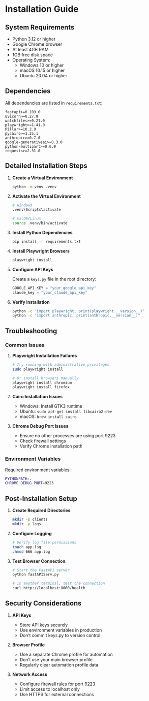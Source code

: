 # Installation Guide

## System Requirements

- Python 3.12 or higher
- Google Chrome browser
- At least 4GB RAM
- 1GB free disk space
- Operating System:
  - Windows 10 or higher
  - macOS 10.15 or higher
  - Ubuntu 20.04 or higher

## Dependencies

All dependencies are listed in `requirements.txt`:

```plaintext
fastapi>=0.109.0
uvicorn>=0.27.0
watchfiles>=0.21.0
playwright>=1.41.0
Pillar>=10.2.0
pycairo>=1.25.1
anthropic>=0.7.0
google-generativeai>=0.3.0
python-multipart>=0.0.9
requests>=2.31.0
```

## Detailed Installation Steps

1. **Create a Virtual Environment**
   ```bash
   python -m venv .venv
   ```

2. **Activate the Virtual Environment**
   ```bash
   # Windows
   .venv\Scripts\activate
   
   # macOS/Linux
   source .venv/bin/activate
   ```

3. **Install Python Dependencies**
   ```bash
   pip install -r requirements.txt
   ```

4. **Install Playwright Browsers**
   ```bash
   playwright install
   ```

5. **Configure API Keys**
   
   Create a `keys.py` file in the root directory:
   ```python
   GOOGLE_API_KEY = "your_google_api_key"
   claude_key = "your_claude_api_key"
   ```

6. **Verify Installation**
   ```bash
   python -c "import playwright; print(playwright.__version__)"
   python -c "import anthropic; print(anthropic.__version__)"
   ```

## Troubleshooting

### Common Issues

1. **Playwright Installation Failures**
   ```bash
   # Try running with administrative privileges
   sudo playwright install
   
   # Or install browsers manually
   playwright install chromium
   playwright install firefox
   ```

2. **Cairo Installation Issues**
   - Windows: Install GTK3 runtime
   - Ubuntu: `sudo apt-get install libcairo2-dev`
   - macOS: `brew install cairo`

3. **Chrome Debug Port Issues**
   - Ensure no other processes are using port 9223
   - Check firewall settings
   - Verify Chrome installation path

### Environment Variables

Required environment variables:
```bash
PYTHONPATH=.
CHROME_DEBUG_PORT=9223
```

## Post-Installation Setup

1. **Create Required Directories**
   ```bash
   mkdir -p clients
   mkdir -p logs
   ```

2. **Configure Logging**
   ```bash
   # Verify log file permissions
   touch app.log
   chmod 666 app.log
   ```

3. **Test Browser Connection**
   ```bash
   # Start the FastAPI server
   python fastAPIServ.py
   
   # In another terminal, test the connection
   curl http://localhost:8000/health
   ```

## Security Considerations

1. **API Keys**
   - Store API keys securely
   - Use environment variables in production
   - Don't commit keys.py to version control

2. **Browser Profile**
   - Use a separate Chrome profile for automation
   - Don't use your main browser profile
   - Regularly clear automation profile data

3. **Network Access**
   - Configure firewall rules for port 9223
   - Limit access to localhost only
   - Use HTTPS for external connections